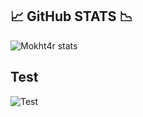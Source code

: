 ## 📈 GitHub STATS 📉
![Mokht4r stats](https://github-readme-stats.vercel.app/api?username=mokht4r&count_private=true&theme=radical)
## Test
![Test]("https://github-readme-stats-sigma-five.vercel.app/api/top-langs/?username=mokht4r&layout=compact)
